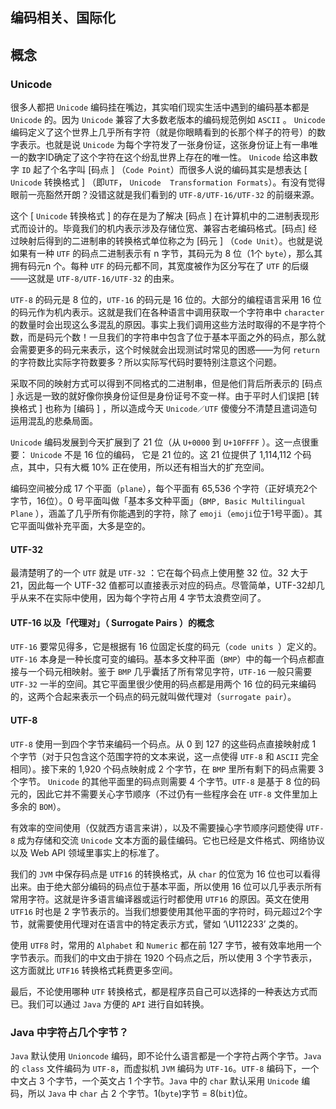 ## 编码相关、国际化





## 概念

### Unicode

很多人都把 `Unicode` 编码挂在嘴边，其实咱们现实生活中遇到的编码基本都是 `Unicode` 的。因为 `Unicode` 兼容了大多数老版本的编码规范例如  `ASCII` 。 `Unicode` 编码定义了这个世界上几乎所有字符（就是你眼睛看到的长那个样子的符号）的数字表示。也就是说 `Unicode` 为每个字符发了一张身份证，这张身份证上有一串唯一的数字ID确定了这个字符在这个纷乱世界上存在的唯一性。 `Unicode` 给这串数字 `ID` 起了个名字叫 [码点 ] （`Code Point`）而很多人说的编码其实是想表达 [ `Unicode`  转换格式 ] （即`UTF`， `Unicode  Transformation Formats`）。有没有觉得眼前一亮豁然开朗？没错这就是我们看到的 `UTF-8/UTF-16/UTF-32` 的前缀来源。

这个 [ `Unicode` 转换格式 ] 的存在是为了解决 [码点 ] 在计算机中的二进制表现形式而设计的。毕竟我们的机内表示涉及存储位宽、兼容古老编码格式。[码点] 经过映射后得到的二进制串的转换格式单位称之为 [码元 ] （`Code Unit`）。也就是说如果有一种 `UTF` 的码点二进制表示有 n 字节，其码元为 8 位（1个 `byte`），那么其拥有码元n 个。每种 `UTF` 的码元都不同，其宽度被作为区分写在了 `UTF` 的后缀——这就是 `UTF-8/UTF-16/UTF-32` 的由来。

`UTF-8` 的码元是 8 位的，`UTF-16` 的码元是 16 位的。大部分的编程语言采用 16 位的码元作为机内表示。这就是我们在各种语言中调用获取一个字符串中 `character` 的数量时会出现这么多混乱的原因。事实上我们调用这些方法时取得的不是字符个数，而是码元个数！一旦我们的字符串中包含了位于基本平面之外的码点，那么就会需要更多的码元来表示，这个时候就会出现测试时常见的困惑——为何 `return` 的字符数比实际字符数要多？所以实际写代码时要特别注意这个问题。

采取不同的映射方式可以得到不同格式的二进制串，但是他们背后所表示的 [码点 ] 永远是一致的就好像你换身份证但是身份证号不变一样。由于平时人们误把 [转换格式 ] 也称为 [编码 ] ，所以造成今天 `Unicode／UTF` 傻傻分不清楚且遣词造句运用混乱的悲桑局面。

 `Unicode`  编码发展到今天扩展到了 21 位（从 `U+0000` 到 `U+10FFFF` ）。这一点很重要：  `Unicode`  不是 16 位的编码， 它是 21 位的。这 21 位提供了 1,114,112 个码点，其中，只有大概 10% 正在使用，所以还有相当大的扩充空间。

编码空间被分成 17 个平面（`plane`），每个平面有 65,536 个字符（正好填充2个字节，16位）。0 号平面叫做「基本多文种平面」（`BMP, Basic Multilingual Plane` ），涵盖了几乎所有你能遇到的字符，除了 `emoji`（`emoji`位于1号平面）。其它平面叫做补充平面，大多是空的。

#### UTF-32

最清楚明了的一个 `UTF` 就是 `UTF-32` ：它在每个码点上使用整 32 位。32 大于 21，因此每一个 UTF-32 值都可以直接表示对应的码点。尽管简单，UTF-32却几乎从来不在实际中使用，因为每个字符占用 4 字节太浪费空间了。

#### UTF-16 以及「代理对」（ Surrogate Pairs ）的概念

`UTF-16` 要常见得多，它是根据有 16 位固定长度的码元（`code units `）定义的。`UTF-16` 本身是一种长度可变的编码。基本多文种平面（`BMP`）中的每一个码点都直接与一个码元相映射。鉴于 `BMP` 几乎囊括了所有常见字符，`UTF-16` 一般只需要 `UTF-32` 一半的空间。其它平面里很少使用的码点都是用两个 16 位的码元来编码的，这两个合起来表示一个码点的码元就叫做代理对（`surrogate pair`）。

#### UTF-8

`UTF-8` 使用一到四个字节来编码一个码点。从 0 到 127 的这些码点直接映射成 1 个字节（对于只包含这个范围字符的文本来说，这一点使得 `UTF-8` 和 `ASCII` 完全相同）。接下来的 1,920 个码点映射成 2 个字节，在 `BMP` 里所有剩下的码点需要 3 个字节。 `Unicode`  的其他平面里的码点则需要 4 个字节。`UTF-8` 是基于 8 位的码元的，因此它并不需要关心字节顺序（不过仍有一些程序会在 `UTF-8` 文件里加上多余的 `BOM`）。

有效率的空间使用（仅就西方语言来讲），以及不需要操心字节顺序问题使得 `UTF-8` 成为存储和交流  `Unicode`  文本方面的最佳编码。它也已经是文件格式、网络协议以及 Web API 领域里事实上的标准了。

我们的 `JVM` 中保存码点是 `UTF16` 的转换格式，从 `char` 的位宽为 16 位也可以看得出来。由于绝大部分编码的码点位于基本平面，所以使用 16 位可以几乎表示所有常用字符。这就是许多语言编译器或运行时都使用 `UTF16` 的原因。英文在使用 `UTF16` 时也是 2 字节表示的。当我们想要使用其他平面的字符时，码元超过2个字节，就需要使用代理对在语言中的特定表示方式，譬如 ‘\U112233’ 之类的。

使用 `UTF8` 时，常用的 `Alphabet` 和 `Numeric` 都在前 127 字节，被有效率地用一个字节表示。而我们的中文由于排在 1920 个码点之后，所以使用 3 个字节表示，这方面就比 `UTF16` 转换格式耗费更多空间。

最后，不论使用哪种 `UTF` 转换格式，都是程序员自己可以选择的一种表达方式而已。我们可以通过 `Java` 方便的 `API` 进行自如转换。



### Java 中字符占几个字节？

`Java` 默认使用 `Unioncode` 编码，即不论什么语言都是一个字符占两个字节。`Java` 的 `class` 文件编码为 `UTF-8`，而虚拟机 `JVM` 编码为 `UTF-16`。`UTF-8` 编码下，一个中文占 3 个字节，一个英文占 1 个字节。`Java` 中的 `char` 默认采用 `Unicode` 编码，所以 `Java` 中 `char` 占 2 个字节。1(`byte`)字节 = 8(`bit`)位。